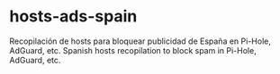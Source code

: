 # hosts-ads-spain
Recopilación de hosts para bloquear publicidad de España en Pi-Hole, AdGuard, etc.
Spanish hosts recopilation to block spam in Pi-Hole, AdGuard, etc.
